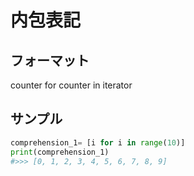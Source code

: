 # 内包表記

## フォーマット

counter for counter in iterator

## サンプル

```py
comprehension_1= [i for i in range(10)]
print(comprehension_1)
#>>> [0, 1, 2, 3, 4, 5, 6, 7, 8, 9]
```
